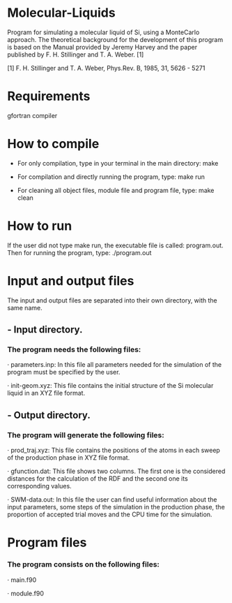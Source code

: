 # Molecular-Liquids

Program for simulating a molecular liquid of Si, using a MonteCarlo approach. The theoretical background for the development of this program is based on the Manual provided by Jeremy Harvey and the paper published by F. H. Stillinger and T. A. Weber. [1]

[1] F. H. Stillinger and T. A. Weber, Phys.Rev. B, 1985, 31, 5626 - 5271

# Requirements
gfortran compiler

# How to compile

- For only compilation, type in your terminal in the main directory: make

- For compilation and directly running the program, type: make run

- For cleaning all object files, module file and program file, type: make clean

# How to run

If the user did not type make run, the executable file is called: program.out. Then for running the program, type: ./program.out

# Input and output files

The input and output files are separated into their own directory, with the same name.

  ## - Input directory.
        
### The program needs the following files:
          
· parameters.inp: In this file all parameters needed for the simulation of the program must be specified by the user.
              
· init-geom.xyz: This file contains the initial structure of the Si molecular liquid in an XYZ file format.
              
   ## - Output directory.
   
### The program will generate the following files:
          
· prod_traj.xyz: This file contains the positions of the atoms in each sweep of the production phase in XYZ file format.
              
· gfunction.dat: This file shows two columns. The first one is the considered distances for the calculation of the RDF and the second one its corresponding values.
              
· SWM-data.out: In this file the user can find useful information about the input parameters, some steps of the simulation in the production phase, the proportion of accepted trial moves and the CPU time for the simulation.

# Program files

### The program consists on the following files:

· main.f90

· module.f90
  

